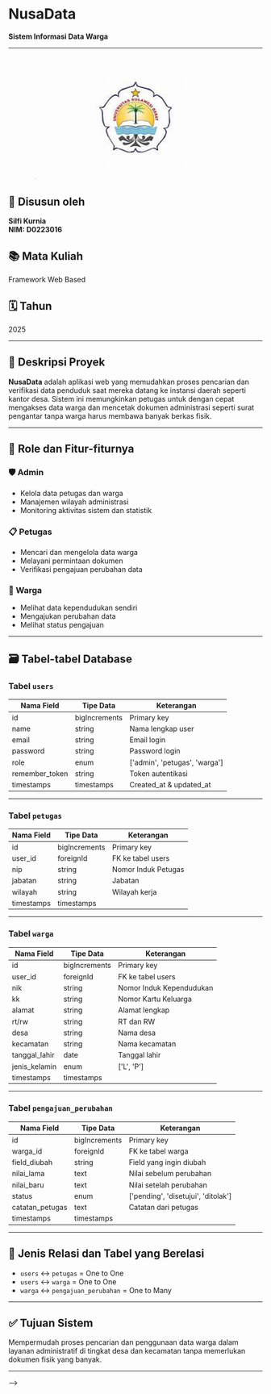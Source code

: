 # NusaData

**Sistem Informasi Data Warga**

---

 <p align="center"><a href="https://laravel.com" target="_blank"><img src="WhatsApp Image 2025-05-04 at 11.31.09 PM.jpeg" width="400" alt="unsulbar Logo"></a></p>

## 👤 Disusun oleh

**Silfi Kurnia**  
**NIM: D0223016**

## 📚 Mata Kuliah

Framework Web Based

## 🗓️ Tahun

2025

---

## 🧭 Deskripsi Proyek

**NusaData** adalah aplikasi web yang memudahkan proses pencarian dan verifikasi data penduduk saat mereka datang ke instansi daerah seperti kantor desa. Sistem ini memungkinkan petugas untuk dengan cepat mengakses data warga dan mencetak dokumen administrasi seperti surat pengantar tanpa warga harus membawa banyak berkas fisik.

---

## 🔐 Role dan Fitur-fiturnya

### 🛡️ Admin

-   Kelola data petugas dan warga
-   Manajemen wilayah administrasi
-   Monitoring aktivitas sistem dan statistik

### 📋 Petugas

-   Mencari dan mengelola data warga
-   Melayani permintaan dokumen
-   Verifikasi pengajuan perubahan data

### 👥 Warga

-   Melihat data kependudukan sendiri
-   Mengajukan perubahan data
-   Melihat status pengajuan

---

## 🗃️ Tabel-tabel Database

### Tabel `users`

| Nama Field     | Tipe Data     | Keterangan                    |
| -------------- | ------------- | ----------------------------- |
| id             | bigIncrements | Primary key                   |
| name           | string        | Nama lengkap user             |
| email          | string        | Email login                   |
| password       | string        | Password login                |
| role           | enum          | ['admin', 'petugas', 'warga'] |
| remember_token | string        | Token autentikasi             |
| timestamps     | timestamps    | Created_at & updated_at       |

---

### Tabel `petugas`

| Nama Field | Tipe Data     | Keterangan          |
| ---------- | ------------- | ------------------- |
| id         | bigIncrements | Primary key         |
| user_id    | foreignId     | FK ke tabel users   |
| nip        | string        | Nomor Induk Petugas |
| jabatan    | string        | Jabatan             |
| wilayah    | string        | Wilayah kerja       |
| timestamps | timestamps    |                     |

---

### Tabel `warga`

| Nama Field    | Tipe Data     | Keterangan               |
| ------------- | ------------- | ------------------------ |
| id            | bigIncrements | Primary key              |
| user_id       | foreignId     | FK ke tabel users        |
| nik           | string        | Nomor Induk Kependudukan |
| kk            | string        | Nomor Kartu Keluarga     |
| alamat        | string        | Alamat lengkap           |
| rt/rw         | string        | RT dan RW                |
| desa          | string        | Nama desa                |
| kecamatan     | string        | Nama kecamatan           |
| tanggal_lahir | date          | Tanggal lahir            |
| jenis_kelamin | enum          | ['L', 'P']               |
| timestamps    | timestamps    |                          |

---

### Tabel `pengajuan_perubahan`

| Nama Field      | Tipe Data     | Keterangan                          |
| --------------- | ------------- | ----------------------------------- |
| id              | bigIncrements | Primary key                         |
| warga_id        | foreignId     | FK ke tabel warga                   |
| field_diubah    | string        | Field yang ingin diubah             |
| nilai_lama      | text          | Nilai sebelum perubahan             |
| nilai_baru      | text          | Nilai setelah perubahan             |
| status          | enum          | ['pending', 'disetujui', 'ditolak'] |
| catatan_petugas | text          | Catatan dari petugas                |
| timestamps      | timestamps    |                                     |

---

## 🔗 Jenis Relasi dan Tabel yang Berelasi

-   `users` ↔ `petugas` = One to One
-   `users` ↔ `warga` = One to One
-   `warga` ↔ `pengajuan_perubahan` = One to Many

---

## ✅ Tujuan Sistem

Mempermudah proses pencarian dan penggunaan data warga dalam layanan administratif di tingkat desa dan kecamatan tanpa memerlukan dokumen fisik yang banyak.

---

<!-- <p align="center"><a href="https://laravel.com" target="_blank"><img src="https://raw.githubusercontent.com/laravel/art/master/logo-lockup/5%20SVG/2%20CMYK/1%20Full%20Color/laravel-logolockup-cmyk-red.svg" width="400" alt="Laravel Logo"></a></p>

<p align="center">
<a href="https://github.com/laravel/framework/actions"><img src="https://github.com/laravel/framework/workflows/tests/badge.svg" alt="Build Status"></a>
<a href="https://packagist.org/packages/laravel/framework"><img src="https://img.shields.io/packagist/dt/laravel/framework" alt="Total Downloads"></a>
<a href="https://packagist.org/packages/laravel/framework"><img src="https://img.shields.io/packagist/v/laravel/framework" alt="Latest Stable Version"></a>
<a href="https://packagist.org/packages/laravel/framework"><img src="https://img.shields.io/packagist/l/laravel/framework" alt="License"></a>
</p>

<!-- ## About Laravel

Laravel is a web application framework with expressive, elegant syntax. We believe development must be an enjoyable and creative experience to be truly fulfilling. Laravel takes the pain out of development by easing common tasks used in many web projects, such as:

- [Simple, fast routing engine](https://laravel.com/docs/routing).
- [Powerful dependency injection container](https://laravel.com/docs/container).
- Multiple back-ends for [session](https://laravel.com/docs/session) and [cache](https://laravel.com/docs/cache) storage.
- Expressive, intuitive [database ORM](https://laravel.com/docs/eloquent).
- Database agnostic [schema migrations](https://laravel.com/docs/migrations).
- [Robust background job processing](https://laravel.com/docs/queues).
- [Real-time event broadcasting](https://laravel.com/docs/broadcasting).

Laravel is accessible, powerful, and provides tools required for large, robust applications.

## Learning Laravel

Laravel has the most extensive and thorough [documentation](https://laravel.com/docs) and video tutorial library of all modern web application frameworks, making it a breeze to get started with the framework.

You may also try the [Laravel Bootcamp](https://bootcamp.laravel.com), where you will be guided through building a modern Laravel application from scratch.

If you don't feel like reading, [Laracasts](https://laracasts.com) can help. Laracasts contains over 2000 video tutorials on a range of topics including Laravel, modern PHP, unit testing, and JavaScript. Boost your skills by digging into our comprehensive video library.

## Laravel Sponsors

We would like to extend our thanks to the following sponsors for funding Laravel development. If you are interested in becoming a sponsor, please visit the Laravel [Patreon page](https://patreon.com/taylorotwell).

### Premium Partners

- **[Vehikl](https://vehikl.com/)**
- **[Tighten Co.](https://tighten.co)**
- **[Kirschbaum Development Group](https://kirschbaumdevelopment.com)**
- **[64 Robots](https://64robots.com)**
- **[Cubet Techno Labs](https://cubettech.com)**
- **[Cyber-Duck](https://cyber-duck.co.uk)**
- **[Many](https://www.many.co.uk)**
- **[Webdock, Fast VPS Hosting](https://www.webdock.io/en)**
- **[DevSquad](https://devsquad.com)**
- **[Curotec](https://www.curotec.com/services/technologies/laravel/)**
- **[OP.GG](https://op.gg)**
- **[WebReinvent](https://webreinvent.com/?utm_source=laravel&utm_medium=github&utm_campaign=patreon-sponsors)**
- **[Lendio](https://lendio.com)**

## Contributing

Thank you for considering contributing to the Laravel framework! The contribution guide can be found in the [Laravel documentation](https://laravel.com/docs/contributions).

## Code of Conduct

In order to ensure that the Laravel community is welcoming to all, please review and abide by the [Code of Conduct](https://laravel.com/docs/contributions#code-of-conduct).

## Security Vulnerabilities

If you discover a security vulnerability within Laravel, please send an e-mail to Taylor Otwell via [taylor@laravel.com](mailto:taylor@laravel.com). All security vulnerabilities will be promptly addressed.

## License

The Laravel framework is open-sourced software licensed under the [MIT license](https://opensource.org/licenses/MIT). --> -->
